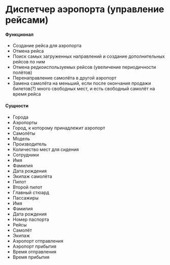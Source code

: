 ﻿# Диспетчер аэропорта (управление рейсами)

#### Функционал
* Создание рейса для аэропорта
* Отмена рейса
* Поиск самых загруженных направлений и создание дополнительных рейсов по ним
* Отмена редкоиспользуемых рейсов (увеличение периодичности полётов)
* Перенаправление самолёта в другой аэропорт
* Замена самолёта на меньший, если после окончания продажи билетов(?) много свободных мест, и есть свободный самолёт на время рейса

#### Сущности
* Города
* Аэропорты
 * Город, к которому принадлежит аэропорт
* Самолёты
 * Модель
 * Производитель
 * Количество мест для сидения
* Сотрудники
 * Имя
 * Фамилия
 * Дата рождения
* Экипаж самолёта
 * Пилот
 * Второй пилот
 * Главный стюард
* Пассажиры
 * Имя
 * Фамилия
 * Дата рождения
 * Номер паспорта
* Рейсы
 * Самолёт
 * Экипаж
 * Аэропорт отправления
 * Аэропорт прибытия
 * Время отправления
 * Время прибытия